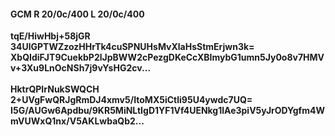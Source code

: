 #### GCM R 20/0c/400 L 20/0c/400
**tqE/HiwHbj+58jGR**<br/>**34UlGPTWZzozHHrTk4cuSPNUHsMvXlaHsStmErjwn3k=**<br/>**XbQIdiFJT9CuekbP2lJpBWW2cPezgDKeCcXBImybG1umn5Jy0o8v7HMVv+3Xu9LnOcNSh7j9vYsHG2cv...**<br/><br/>
**HktrQPIrNukSWQCH**<br/>**2+UVgFwQRJgRmDJ4xmv5/ItoMX5iCtli95U4ywdc7UQ=**<br/>**I5G/AUGw6Apdbu/9KR5MiNLtIgD1YF1Vf4UENkg1lAe3piV5yJrODYgfm4WmVUWxQ1nx/V5AKLwbaQb2...**